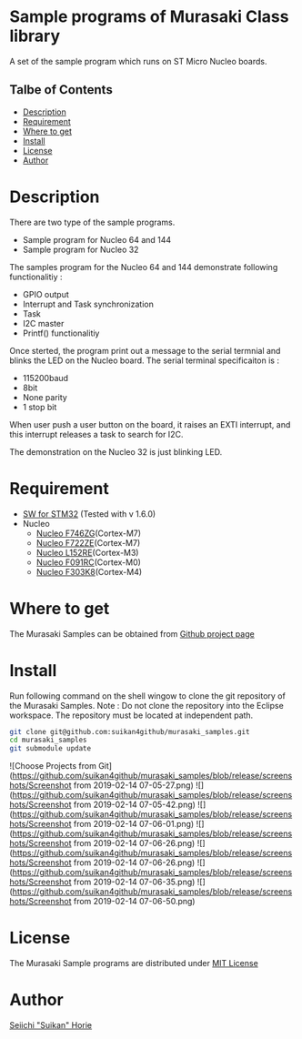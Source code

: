 # Sample programs of Murasaki Class library
A set of the sample program which runs on ST Micro Nucleo boards.

## Talbe of Contents
 * [Description](#description)
 * [Requirement](#requirement)
 * [Where to get](#where-to-get)
 * [Install](#install)
 * [License](#license)
 * [Author](#author)
# Description
There are two type of the sample programs.
 * Sample program for Nucleo 64 and 144
 * Sample program for Nucleo 32

The samples program for the Nucleo 64 and 144 demonstrate following functionalitiy :
 * GPIO output
 * Interrupt and Task synchronization
 * Task
 * I2C master
 * Printf() functionalitiy

Once sterted, the program print out a message to the serial termnial and blinks the LED on the Nucleo board. The serial terminal specificaiton is :
 * 115200baud
 * 8bit
 * None parity
 * 1 stop bit

When user push a user button on the board, it raises an EXTI interrupt, and this interrupt releases a task to search for I2C.

The demonstration on the Nucleo 32 is just blinking LED.

# Requirement
* [SW for STM32](https://www.st.com/ja/development-tools/sw4stm32.html) (Tested with v 1.6.0)
* Nucleo
   * [Nucleo F746ZG](https://www.st.com/en/evaluation-tools/nucleo-f746zg.html)(Cortex-M7)
   * [Nucleo F722ZE](https://www.st.com/en/evaluation-tools/nucleo-f722ze.html)(Cortex-M7)
   * [Nucleo L152RE](https://www.st.com/en/evaluation-tools/nucleo-l152re.html)(Cortex-M3)
   * [Nucleo F091RC](https://www.st.com/en/evaluation-tools/nucleo-f091rc.html)(Cortex-M0)
   * [Nucleo F303K8](https://www.st.com/en/evaluation-tools/nucleo-f303k8.html)(Cortex-M4)

# Where to get
The Murasaki Samples can be obtained from [Github project page](https://github.com/suikan4github/murasaki_samples/)

# Install
Run following command on the shell wingow to clone the git repository of the Murasaki Samples. Note : Do not clone the repository into the Eclipse workspace. The repository must be located at independent path.
```bash
git clone git@github.com:suikan4github/murasaki_samples.git
cd murasaki_samples
git submodule update
```
![Choose Projects from Git](https://github.com/suikan4github/murasaki_samples/blob/release/screenshots/Screenshot from 2019-02-14 07-05-27.png)
![](https://github.com/suikan4github/murasaki_samples/blob/release/screenshots/Screenshot from 2019-02-14 07-05-42.png)
![](https://github.com/suikan4github/murasaki_samples/blob/release/screenshots/Screenshot from 2019-02-14 07-06-01.png)
![](https://github.com/suikan4github/murasaki_samples/blob/release/screenshots/Screenshot from 2019-02-14 07-06-26.png)
![](https://github.com/suikan4github/murasaki_samples/blob/release/screenshots/Screenshot from 2019-02-14 07-06-26.png)
![](https://github.com/suikan4github/murasaki_samples/blob/release/screenshots/Screenshot from 2019-02-14 07-06-35.png)
![](https://github.com/suikan4github/murasaki_samples/blob/release/screenshots/Screenshot from 2019-02-14 07-06-50.png)
# License
The Murasaki Sample programs are distributed under [MIT License](https://github.com/suikan4github/murasaki_samples/blob/master/LICENSE)
# Author
[Seiichi "Suikan" Horie](https://github.com/suikan4github)
